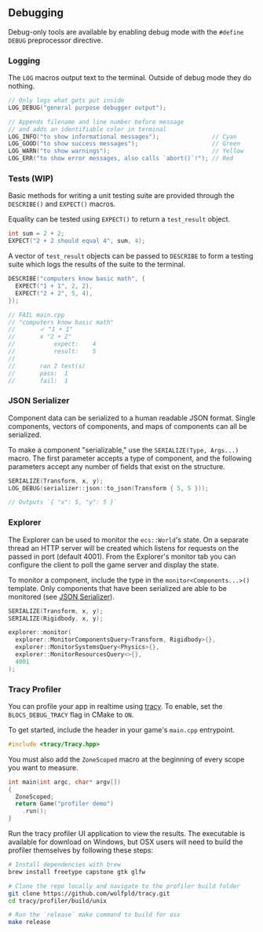 ## Debugging

Debug-only tools are available by enabling debug mode with the `#define DEBUG` preprocessor directive.

### Logging

The `LOG` macros output text to the terminal. Outside of debug mode they do nothing.

```cpp
// Only logs what gets put inside
LOG_DEBUG("general purpose debugger output");

// Appends filename and line number before message
// and adds an identifiable color in terminal
LOG_INFO("to show informational messages");               // Cyan
LOG_GOOD("to show success messages");                     // Green
LOG_WARN("to show warnings");                             // Yellow
LOG_ERR("to show error messages, also calls `abort()`!"); // Red
```

### Tests (WIP)

Basic methods for writing a unit testing suite are provided through the `DESCRIBE()` and `EXPECT()` macros.

Equality can be tested using `EXPECT()` to return a `test_result` object.
```cpp
int sum = 2 + 2;
EXPECT("2 + 2 should equal 4", sum, 4);
```

A vector of `test_result` objects can be passed to `DESCRIBE` to form a testing suite which logs the results of the suite to the terminal.

```cpp
DESCRIBE("computers know basic math", {
  EXPECT("1 + 1", 2, 2),
  EXPECT("2 + 2", 5, 4),
});

// FAIL main.cpp
// "computers know basic math"
//       ✓ "1 + 1"
//       x "2 + 2"
//           expect:	4
//           result:	5
// 
//       ran 2 test(s)
//       pass:	1
//       fail:	1
```

### JSON Serializer

Component data can be serialized to a human readable JSON format. Single components, vectors of components, and maps of components can all be serialized.

To make a component "serializable," use the `SERIALIZE(Type, Args...)` macro. The first parameter accepts a type of component, and the following parameters accept any number of fields that exist on the structure.

```cpp
SERIALIZE(Transform, x, y);
LOG_DEBUG(serializer::json::to_json(Transform { 5, 5 }));

// Outputs `{ "x": 5, "y": 5 }`
```

### Explorer

The Explorer can be used to monitor the `ecs::World`'s state. On a separate thread an HTTP server will be created which listens for requests on the passed in port (default 4001). From the Explorer's monitor tab you can configure the client to poll the game server and display the state.

To monitor a component, include the type in the `monitor<Components...>()` template. Only components that have been serialized are able to be monitored (see [JSON Serializer](#json-serializer)).

```cpp
SERIALIZE(Transform, x, y);
SERIALIZE(Rigidbody, x, y);

explorer::monitor(
  explorer::MonitorComponentsQuery<Transform, Rigidbody>{},
  explorer::MonitorSystemsQuery<Physics>{},
  explorer::MonitorResourcesQuery<>{},
  4001
);
```

### Tracy Profiler

You can profile your app in realtime using [tracy](https://github.com/wolfpld/tracy). To enable, set the `BLOCS_DEBUG_TRACY` flag in CMake to `ON`.

To get started, include the header in your game's `main.cpp` entrypoint.

```cpp
#include <tracy/Tracy.hpp>
```

You must also add the `ZoneScoped` macro at the beginning of every scope you want to measure.

```cpp
int main(int argc, char* argv[])
{
  ZoneScoped;
  return Game("profiler demo")
    .run();
}
```

Run the tracy profiler UI application to view the results. The executable is available for download on Windows, but OSX users will need to build the profiler themselves by following these steps:

```bash
# Install dependencies with brew
brew install freetype capstone gtk glfw

# Clone the repo locally and navigate to the profiler build folder
git clone https://github.com/wolfpld/tracy.git
cd tracy/profiler/build/unix

# Run the `release` make command to build for osx
make release
```